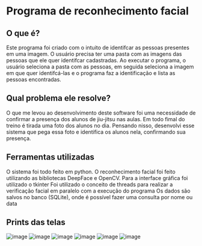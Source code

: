 # Programa de reconhecimento facial

## O que é?

Este programa foi criado com o intuito de identifcar as pessoas presentes em uma imagem.
O usuário precisa ter uma pasta com as imagens das pessoas que ele quer identifcar cadastradas.
Ao executar o programa, o usuário seleciona a pasta com as pessoas, em seguida seleciona a imagem em que quer identifcá-las e o programa faz a identificação e lista as pessoas encontradas.

## Qual problema ele resolve?

O que me levou ao desenvolvimento deste software foi uma necessidade de confirmar a presença dos alunos de jiu-jitsu nas aulas. Em todo fimal do treino é tirada uma foto dos alunos no dia. Pensando nisso, desenvolvi esse sistema que pega essa foto e identifica os alunos nela, confirmando sua presença.

## Ferramentas utilizadas

O sistema foi todo feito em python.
O reconhecimento facial foi feito utilizando as bibliotecas DeepFace e OpenCV.
Para a interface gráfica foi utilizado o tkinter
Foi utilizado o conceito de threads para realizar a verificação facial em paralelo com a execução do programa
Os dados são salvos no banco (SQLite), onde é possível fazer uma consulta por nome ou data

## Prints das telas

![image](https://github.com/user-attachments/assets/ce20dfef-886b-4a22-b2ea-3461b4c12116)
![image](https://github.com/user-attachments/assets/1ffb419a-b7bd-4299-ba5a-21c9304fab3f)
![image](https://github.com/user-attachments/assets/24d5f969-8a46-4fbb-b0ff-21102a8288d1)
![image](https://github.com/user-attachments/assets/991fbf3d-03c0-4980-968f-b9776ca1f964)
![image](https://github.com/user-attachments/assets/aad215d8-da9b-4f0c-8924-737176ea1f69)
![image](https://github.com/user-attachments/assets/e954cafd-b7fe-47af-82b7-7a6fda115b37)






